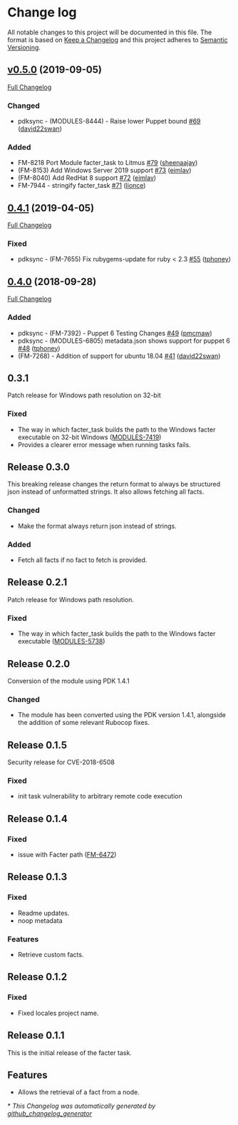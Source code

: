 # Change log

All notable changes to this project will be documented in this file. The format is based on [Keep a Changelog](http://keepachangelog.com/en/1.0.0/) and this project adheres to [Semantic Versioning](http://semver.org).

## [v0.5.0](https://github.com/puppetlabs/puppetlabs-facter_task/tree/v0.5.0) (2019-09-05)

[Full Changelog](https://github.com/puppetlabs/puppetlabs-facter_task/compare/0.4.1...v0.5.0)

### Changed

- pdksync - \(MODULES-8444\) - Raise lower Puppet bound [\#69](https://github.com/puppetlabs/puppetlabs-facter_task/pull/69) ([david22swan](https://github.com/david22swan))

### Added

- FM-8218 Port Module facter\_task to Litmus [\#79](https://github.com/puppetlabs/puppetlabs-facter_task/pull/79) ([sheenaajay](https://github.com/sheenaajay))
- \(FM-8153\) Add Windows Server 2019 support [\#73](https://github.com/puppetlabs/puppetlabs-facter_task/pull/73) ([eimlav](https://github.com/eimlav))
- \(FM-8040\) Add RedHat 8 support [\#72](https://github.com/puppetlabs/puppetlabs-facter_task/pull/72) ([eimlav](https://github.com/eimlav))
- FM-7944 - stringify facter\_task [\#71](https://github.com/puppetlabs/puppetlabs-facter_task/pull/71) ([lionce](https://github.com/lionce))

## [0.4.1](https://github.com/puppetlabs/puppetlabs-facter_task/tree/0.4.1) (2019-04-05)

[Full Changelog](https://github.com/puppetlabs/puppetlabs-facter_task/compare/0.4.0...0.4.1)

### Fixed

- pdksync - \(FM-7655\) Fix rubygems-update for ruby \< 2.3 [\#55](https://github.com/puppetlabs/puppetlabs-facter_task/pull/55) ([tphoney](https://github.com/tphoney))

## [0.4.0](https://github.com/puppetlabs/puppetlabs-facter_task/tree/0.4.0) (2018-09-28)

[Full Changelog](https://github.com/puppetlabs/puppetlabs-facter_task/compare/0.3.1...0.4.0)

### Added

- pdksync - \(FM-7392\) - Puppet 6 Testing Changes [\#49](https://github.com/puppetlabs/puppetlabs-facter_task/pull/49) ([pmcmaw](https://github.com/pmcmaw))
- pdksync - \(MODULES-6805\) metadata.json shows support for puppet 6 [\#48](https://github.com/puppetlabs/puppetlabs-facter_task/pull/48) ([tphoney](https://github.com/tphoney))
- \(FM-7268\) - Addition of support for ubuntu 18.04 [\#41](https://github.com/puppetlabs/puppetlabs-facter_task/pull/41) ([david22swan](https://github.com/david22swan))

## 0.3.1
Patch release for Windows path resolution on 32-bit

### Fixed
- The way in which facter\_task builds the path to the Windows facter executable on 32-bit Windows ([MODULES-7419](https://tickets.puppetlabs.com/browse/MODULES-7419))
- Provides a clearer error message when running tasks fails.

## Release 0.3.0
This breaking release changes the return format to always be structured json instead of unformatted strings. It also allows fetching all facts.

### Changed
- Make the format always return json instead of strings.

### Added
- Fetch all facts if no fact to fetch is provided.

## Release 0.2.1
Patch release for Windows path resolution.

### Fixed
- The way in which facter\_task builds the path to the Windows facter executable ([MODULES-5738](https://tickets.puppet.com/browse/MODULES-5738))

## Release 0.2.0
Conversion of the module using PDK 1.4.1

### Changed
- The module has been converted using the PDK version 1.4.1, alongside the addition of some relevant Rubocop fixes.

## Release 0.1.5
Security release for CVE-2018-6508

### Fixed
- init task vulnerability to arbitrary remote code execution

## Release 0.1.4

### Fixed
- issue with Facter path ([FM-6472](https://tickets.puppet.com/browse/FM-6472))

## Release 0.1.3

### Fixed
- Readme updates.
- noop metadata

### Features
- Retrieve custom facts.

## Release 0.1.2

### Fixed
- Fixed locales project name.

## Release 0.1.1
This is the initial release of the facter task.

## Features
- Allows the retrieval of a fact from a node.


\* *This Changelog was automatically generated by [github_changelog_generator](https://github.com/skywinder/Github-Changelog-Generator)*
